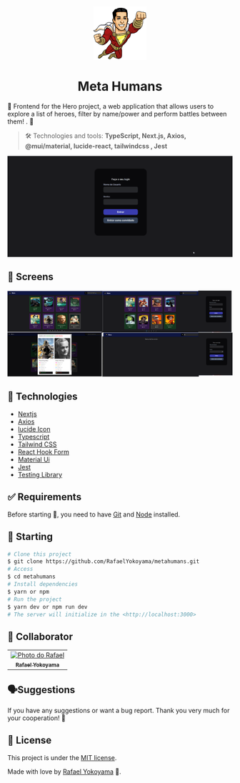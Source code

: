 <p align="center">
   <img src="https://github.com/RafaelYokoyama/metahumans/blob/master/.github/giphy.gif" alt="Podcastr" width="120"/>
</p>

<h1 align="center"> Meta Humans 
</h1>

🦸 Frontend for the Hero project, a web application that allows users to explore a list of heroes, filter by name/power and perform battles between them! . 👊 <br>

> :hammer_and_wrench:  Technologies and tools: **TypeScript, Next.js, Axios, @mui/material, lucide-react, tailwindcss , Jest**

![demo_web](https://github.com/RafaelYokoyama/metahumans/blob/master/.github/screen-hero.gif)


## 🚀 Screens

![image](https://github.com/RafaelYokoyama/metahumans/blob/master/.github/screens.png)


## 🚀 Technologies
- [Nextjs](https://nextjs.org/)
- [Axios](https://axios-http.com/docs/intro)
- [lucide Icon](https://lucide.dev/icons/)
- [Typescript](https://www.typescriptlang.org/)
- [Tailwind CSS](https://tailwindcss.com/)
- [React Hook Form](https://react-hook-form.com/)
- [Material Ui](https://mui.com/material-ui/)
- [Jest](https://jestjs.io/pt-BR/docs/getting-started)
- [Testing Library](https://testing-library.com/docs/react-testing-library/intro/)
  
## :white_check_mark: Requirements

Before starting :checkered_flag:, you need to have [Git](https://git-scm.com) and [Node](https://nodejs.org/en/) installed.

## :checkered_flag: Starting

```bash
# Clone this project
$ git clone https://github.com/RafaelYokoyama/metahumans.git
# Access
$ cd metahumans
# Install dependencies
$ yarn or npm
# Run the project
$ yarn dev or npm run dev
# The server will initialize in the <http://localhost:3000>
```

## 🤝 Collaborator

<table>
  <tr>
    <td align="center">
      <a href="#">
        <img src="https://avatars.githubusercontent.com/u/60978293?s=400&u=ac4be92aaa9bd68b77f92a473400213582d3e032&v=4 " width="100px;" alt="Photo do Rafael"/><br>
        <sub>
          <b>Rafael Yokoyama </b>
        </sub>
      </a>
    </td>
  </tr>
</table>


##  🗣Suggestions 
If you have any suggestions or want a bug report. Thank you very much for your cooperation! 🤝

## :memo: License

This project is under the [MIT license](./LICENSE).

Made with love by [Rafael Yokoyama](https://github.com/Rafael-Yokoyama) 🚀.


